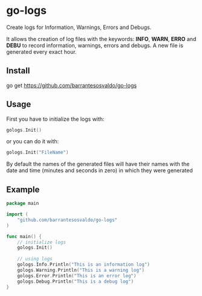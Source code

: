 # go-logs
Create logs for Information, Warnings, Errors and Debugs.

It allows the creation of log files with the keywords: **INFO**, **WARN**, **ERRO** and **DEBU** to record information, warnings, errors and debugs.
A new file is generated every exact hour.

## Install
go get https://github.com/barrantesosvaldo/go-logs

## Usage
First you have to initialize the logs with:
```go
gologs.Init()
```
or you can do it with:
```go
gologs.Init("FileName")
```
By default the names of the generated files will have their names with the date and time (minutes and seconds in zero) in which they were generated

## Example

```go
package main

import (
    "github.com/barrantesosvaldo/go-logs"
)

func main() {
    // initialize logs
    gologs.Init()
  
    // using logs
    gologs.Info.Println("This is an information log")
    gologs.Warning.Println("This is a warning log")
    gologs.Error.Println("This is an error log")
    gologs.Debug.Println("This is a debug log")
}
```
